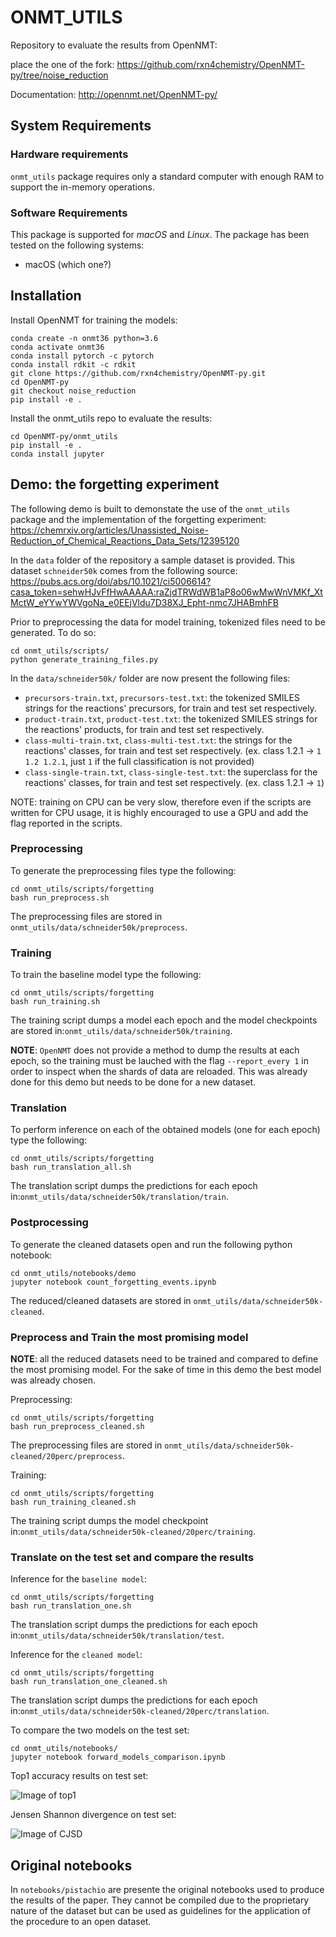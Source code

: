 ONMT_UTILS
==========

Repository to evaluate the results from OpenNMT:

place the one of the fork:
https://github.com/rxn4chemistry/OpenNMT-py/tree/noise_reduction

Documentation: http://opennmt.net/OpenNMT-py/

System Requirements
-------------------
### Hardware requirements
`onmt_utils` package requires only a standard computer with enough RAM to support the in-memory operations.
### Software Requirements
This package is supported for *macOS* and *Linux*. The package has been tested on the following systems:
* macOS (which one?)

Installation
------------
Install OpenNMT for training the models:
```
conda create -n onmt36 python=3.6
conda activate onmt36
conda install pytorch -c pytorch
conda install rdkit -c rdkit
git clone https://github.com/rxn4chemistry/OpenNMT-py.git
cd OpenNMT-py
git checkout noise_reduction
pip install -e .
```
Install the onmt_utils repo to evaluate the results:
```
cd OpenNMT-py/onmt_utils
pip install -e .
conda install jupyter
```

Demo: the forgetting experiment
-------------------------------
The following demo is built to demonstate the use of the `onmt_utils` package and the implementation of the forgetting experiment:
https://chemrxiv.org/articles/Unassisted_Noise-Reduction_of_Chemical_Reactions_Data_Sets/12395120

In the `data` folder of the repository a sample dataset is provided.
This dataset `schneider50k` comes from the following source:
https://pubs.acs.org/doi/abs/10.1021/ci5006614?casa_token=sehwHJvFfHwAAAAA:raZjdTRWdWB1aP8o06wMwWnVMKf_XtMctW_eYYwYWVgoNa_e0EEjVldu7D38XJ_Epht-nmc7JHABmhFB

Prior to preprocessing the data for model training, tokenized files need to be generated. To do so:

```
cd onmt_utils/scripts/
python generate_training_files.py
```

In the `data/schneider50k/` folder are now present the following files:
* `precursors-train.txt`, `precursors-test.txt`: the tokenized SMILES strings for the reactions' precursors, for train and test set respectively.
* `product-train.txt`, `product-test.txt`: the tokenized SMILES strings for the reactions' products, for train and test set respectively.
* `class-multi-train.txt`, `class-multi-test.txt`: the strings for the reactions' classes, for train and test set respectively. (ex. class 1.2.1 -> `1 1.2 1.2.1`, just `1` if the full classification is not provided)
* `class-single-train.txt`, `class-single-test.txt`: the superclass for the reactions' classes, for train and test set respectively. (ex. class 1.2.1 -> `1`)

NOTE: training on CPU can be very slow, therefore even if the scripts are written for CPU usage, it is highly encouraged to use a GPU and add the flag reported in the scripts. 
### Preprocessing

To generate the preprocessing files type the following:
```
cd onmt_utils/scripts/forgetting
bash run_preprocess.sh
```
The preprocessing files are stored in `onmt_utils/data/schneider50k/preprocess`.

### Training

To train the baseline model type the following:
```
cd onmt_utils/scripts/forgetting
bash run_training.sh
```
The training script dumps a model each epoch and the model checkpoints are stored in:`onmt_utils/data/schneider50k/training`.

**NOTE**: `OpenNMT` does not provide a method to dump the results at each epoch, so the training must be lauched with the flag `--report_every 1` in order to inspect when the shards of data are reloaded. This was already done for this demo but needs to be done for a new dataset.

### Translation
To perform inference on each of the obtained models (one for each epoch) type the following:
```
cd onmt_utils/scripts/forgetting
bash run_translation_all.sh
```
The translation script dumps the predictions for each epoch in:`onmt_utils/data/schneider50k/translation/train`.

### Postprocessing
To generate the cleaned datasets open and run the following python notebook:
```
cd onmt_utils/notebooks/demo
jupyter notebook count_forgetting_events.ipynb
```
The reduced/cleaned datasets are stored in `onmt_utils/data/schneider50k-cleaned`.

### Preprocess and Train the most promising model
**NOTE**: all the reduced datasets need to be trained and compared to define the most promising model.
For the sake of time in this demo the best model was already chosen.

Preprocessing:
```
cd onmt_utils/scripts/forgetting
bash run_preprocess_cleaned.sh
```
The preprocessing files are stored in `onmt_utils/data/schneider50k-cleaned/20perc/preprocess`.

Training:
```
cd onmt_utils/scripts/forgetting
bash run_training_cleaned.sh
```
The training script dumps the model checkpoint in:`onmt_utils/data/schneider50k-cleaned/20perc/training`.

### Translate on the test set and compare the results
Inference for the `baseline model`:
```
cd onmt_utils/scripts/forgetting
bash run_translation_one.sh
```
The translation script dumps the predictions for each epoch in:`onmt_utils/data/schneider50k/translation/test`.

Inference for the `cleaned model`:
```
cd onmt_utils/scripts/forgetting
bash run_translation_one_cleaned.sh
```
The translation script dumps the predictions for each epoch in:`onmt_utils/data/schneider50k-cleaned/20perc/translation`.

To compare the two models on the test set:
```
cd onmt_utils/notebooks/
jupyter notebook forward_models_comparison.ipynb
```

Top1 accuracy results on test set:

![Image of top1](notebooks/demo/figures/Top1_test.png)

Jensen Shannon divergence on test set:

![Image of CJSD](notebooks/demo/figures/CJSD-1_test_range(1,%2011).png)

Original notebooks
------------------
In `notebooks/pistachio` are presente the original notebooks used to produce the results of the paper. They cannot be compiled due to the proprietary nature of the dataset but can be used as guidelines for the application of the procedure to an open dataset.
